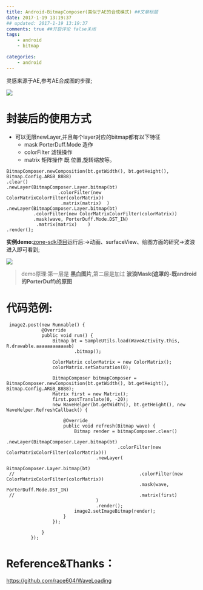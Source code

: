 ```yaml
---
title: Android-BitmapComposer(类似于AE的合成模式) ##文章标题
date: 2017-1-19 13:19:37
## updated: 2017-1-19 13:19:37
comments: true ##开启评论 false关闭
tags:
    - android
    - bitmap

categories:
    - android
---
```


灵感来源于AE,参考AE合成图的步骤;

![](https://ww4.sinaimg.cn/large/006tNbRwly1fbvy8lrq8fj31h80ayt9l.jpg)

<!-- more -->

# 封装后的使用方式
* 可以无限newLayer,并且每个layer对应的bitmap都有以下特征
  * mask   PorterDuff.Mode 造作
  * colorFilter  滤镜操作
  * matrix  矩阵操作 既 位置,旋转缩放等。
  
```
BitmapComposer.newComposition(bt.getWidth(), bt.getHeight(), Bitmap.Config.ARGB_8888)
.clear()
.newLayer(BitmapComposer.Layer.bitmap(bt)
                   .colorFilter(new ColorMatrixColorFilter(colorMatrix))
                    .matrix(matrix)  )
.newLayer(BitmapComposer.Layer.bitmap(bt)
          .colorFilter(new ColorMatrixColorFilter(colorMatrix))
          .mask(wave, PorterDuff.Mode.DST_IN)
           .matrix(matrix)    )
.render();
```

**实例demo**:[zone-sdk项目](https://github.com/luhaoaimama1/zone-sdk)运行后:->动画、surfaceView、绘图方面的研究->波浪 进入即可看到;

![](https://ww1.sinaimg.cn/large/006tNbRwly1fbvyespt80g307i0dcax1.gif)

> demo原理:第一层是 **黑白图片**,第二层是加过 **波浪Mask(遮罩的-既android的PorterDuff)**的**原图**

# 代码范例:


```
 image2.post(new Runnable() {
             @Override
             public void run() {
                 Bitmap bt = SampleUtils.load(WaveActivity.this, R.drawable.aaaaaaaaaaaab)
                         .bitmap();
 
                 ColorMatrix colorMatrix = new ColorMatrix();
                 colorMatrix.setSaturation(0);
 
                 BitmapComposer bitmapComposer = BitmapComposer.newComposition(bt.getWidth(), bt.getHeight(), Bitmap.Config.ARGB_8888);
                 Matrix first = new Matrix();
                 first.postTranslate(0, -20);
                 new WaveHelper(bt.getWidth(), bt.getHeight(), new WaveHelper.RefreshCallback() {
 
                     @Override
                     public void refresh(Bitmap wave) {
                         Bitmap render = bitmapComposer.clear()
                                 .newLayer(BitmapComposer.Layer.bitmap(bt)
                                         .colorFilter(new ColorMatrixColorFilter(colorMatrix)))
                                 .newLayer(
                                         BitmapComposer.Layer.bitmap(bt)
 //                                              .colorFilter(new ColorMatrixColorFilter(colorMatrix))
                                                 .mask(wave, PorterDuff.Mode.DST_IN)
 //                                              .matrix(first)
                                 )
                                 .render();
                         image2.setImageBitmap(render);
                     }
                 });
 
             }
         });
```

# Reference&Thanks：

https://github.com/race604/WaveLoading
